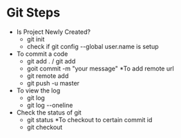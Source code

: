 # Git Steps #

* Is Project Newly Created?
	* git init
	* check if git config --global user.name is setup
* To commit a code
	* git add . / git add <filename>
	* goit commit -m "your message"	
*To add remote url
	* git remote add <name> <remote url from BitBucket>
	* git push -u <name> master
* To view the log
	* git log
	* git log --oneline
* Check the status of git
	* git status
*To checkout to certain commit id
	* git checkout <commit-id>				